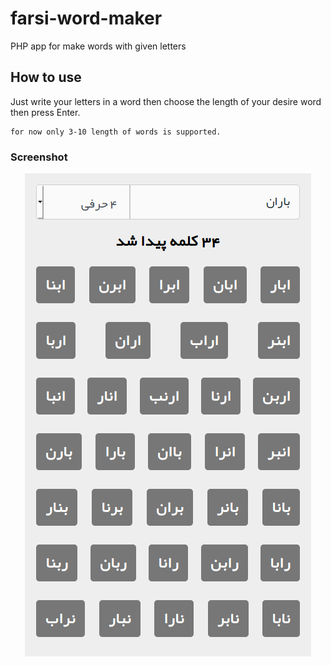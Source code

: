 # farsi-word-maker
PHP app for make words with given letters

## How to use
Just write your letters in a word then choose the length of your desire word then press Enter.

    for now only 3-10 length of words is supported.
    
### Screenshot
<p align="center">
  <img src="assets/img/screenshot.png" alt="Sample image of how to use"/>
</p>
